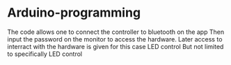 # Arduino-programming

The code allows one to connect the controller to bluetooth on the app
Then input the password on the monitor to access the hardware.
Later access to interract with the hardware is given for this case LED control
But not limited to specifically LED control
